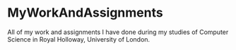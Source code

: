 # MyWorkAndAssignments
All of my work and assignments I have done during my studies of Computer Science in Royal Holloway, University of London.
